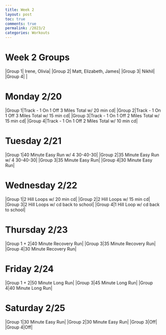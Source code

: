 ```yaml
---
title: Week 2
layout: post
toc: true 
comments: true
permalink: /2023/2
categories: Workouts
---
```



# Week 2 Groups

|Group 1| Irene, Olivia|
|Group 2| Matt, Elizabeth, James|
|Group 3| Nikhil|
|Group 4| |

# Monday 2/20

|Group 1|Track - 1 On 1 Off 3 Miles Total w/ 20 min cd|
|Group 2|Track - 1 On 1 Off 3 Miles Total w/ 15 min cd|
|Group 3|Track - 1 On 1 Off 2 Miles Total w/ 15 min cd|
|Group 4|Track - 1 On 1 Off 2 Miles Total w/ 10 min cd|

# Tuesday 2/21

|Group 1|40 Minute Easy Run w/ 4 30-40-30|
|Group 2|35 Minute Easy Run w/ 4 30-40-30|
|Group 3|35 Minute Easy Run|
|Group 4|30 Minute Easy Run|

# Wednesday 2/22

|Group 1|2 Hill Loops w/ 20 min cd|
|Group 2|2 Hill Loops w/ 15 min cd|
|Group 3|2 Hill Loops w/ cd back to school|
|Group 4|1 Hill Loop w/ cd back to school|

# Thursday 2/23

|Group 1 + 2|40 Minute Recovery Run|
|Group 3|35 Minute Recovery Run|
|Group 4|30 Minute Recovery Run|

# Friday 2/24

|Group 1 + 2|50 Minute Long Run|
|Group 3|45 Minute Long Run|
|Group 4|40 Minute Long Run|

# Saturday 2/25

|Group 1|30 Minute Easy Run|
|Group 2|30 Minute Easy Run|
|Group 3|Off|
|Group 4|Off|

